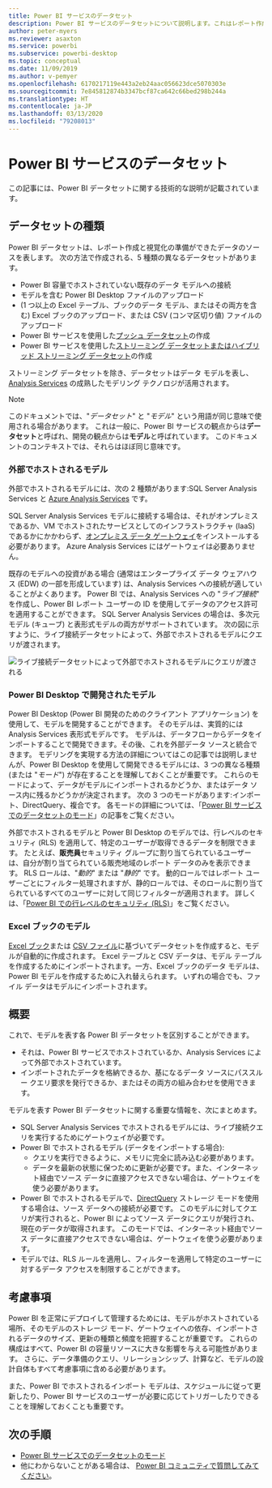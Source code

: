 ```yaml
---
title: Power BI サービスのデータセット
description: Power BI サービスのデータセットについて説明します。これはレポート作成と視覚化の準備ができたデータのソースを表します。
author: peter-myers
ms.reviewer: asaxton
ms.service: powerbi
ms.subservice: powerbi-desktop
ms.topic: conceptual
ms.date: 11/09/2019
ms.author: v-pemyer
ms.openlocfilehash: 6170217119e443a2eb24aac056623dce5070303e
ms.sourcegitcommit: 7e845812874b3347bcf87ca642c66bed298b244a
ms.translationtype: HT
ms.contentlocale: ja-JP
ms.lasthandoff: 03/13/2020
ms.locfileid: "79208013"
---
```

# <a name="datasets-in-the-power-bi-service"></a>Power BI サービスのデータセット

この記事には、Power BI データセットに関する技術的な説明が記載されています。

## <a name="dataset-types"></a>データセットの種類

Power BI データセットは、レポート作成と視覚化の準備ができたデータのソースを表します。 次の方法で作成される、5 種類の異なるデータセットがあります。

- Power BI 容量でホストされていない既存のデータ モデルへの接続
- モデルを含む Power BI Desktop ファイルのアップロード
- (1 つ以上の Excel テーブル、ブックのデータ モデル、またはその両方を含む) Excel ブックのアップロード、または CSV (コンマ区切り値) ファイルのアップロード
- Power BI サービスを使用した[プッシュ データセット](developer/automation/walkthrough-push-data.md)の作成
- Power BI サービスを使用した[ストリーミング データセットまたはハイブリッド ストリーミング データセット](service-real-time-streaming.md)の作成

ストリーミング データセットを除き、データセットはデータ モデルを表し、[Analysis Services](/analysis-services/analysis-services-overview) の成熟したモデリング テクノロジが活用されます。

> [!NOTE]
> このドキュメントでは、"_データセット_" と "_モデル_" という用語が同じ意味で使用される場合があります。 これは一般に、Power BI サービスの観点からは**データセット**と呼ばれ、開発の観点からは**モデル**と呼ばれています。 このドキュメントのコンテキストでは、それらはほぼ同じ意味です。

### <a name="external-hosted-models"></a>外部でホストされるモデル

外部でホストされるモデルには、次の 2 種類があります:SQL Server Analysis Services と [Azure Analysis Services](/azure/analysis-services/analysis-services-overview) です。

SQL Server Analysis Services モデルに接続する場合は、それがオンプレミスであるか、VM でホストされたサービスとしてのインフラストラクチャ (IaaS) であるかにかかわらず、[オンプレミス データ ゲートウェイ](service-gateway-onprem.md)をインストールする必要があります。 Azure Analysis Services にはゲートウェイは必要ありません。

既存のモデルへの投資がある場合 (通常はエンタープライズ データ ウェアハウス (EDW) の一部を形成しています) は、Analysis Services への接続が適していることがよくあります。 Power BI では、Analysis Services への "_ライブ接続_" を作成し、Power BI レポート ユーザーの ID を使用してデータのアクセス許可を適用することができます。 SQL Server Analysis Services の場合は、多次元モデル (キューブ) と表形式モデルの両方がサポートされています。 次の図に示すように、ライブ接続データセットによって、外部でホストされるモデルにクエリが渡されます。

![ライブ接続データセットによって外部でホストされるモデルにクエリが渡される](media/service-datasets-understand/live-connection-dataset.png)

### <a name="power-bi-desktop-developed-models"></a>Power BI Desktop で開発されたモデル

Power BI Desktop (Power BI 開発のためのクライアント アプリケーション) を使用して、モデルを開発することができます。 そのモデルは、実質的には Analysis Services 表形式モデルです。 モデルは、データフローからデータをインポートすることで開発できます。その後、これを外部データ ソースと統合できます。 モデリングを実現する方法の詳細についてはこの記事では説明しませんが、Power BI Desktop を使用して開発できるモデルには、3 つの異なる種類 (または "_モード_") が存在することを理解しておくことが重要です。 これらのモードによって、データがモデルにインポートされるかどうか、またはデータ ソース内に残るかどうかが決定されます。 次の 3 つのモードがあります:インポート、DirectQuery、複合です。 各モードの詳細については、「[Power BI サービスでのデータセットのモード](service-dataset-modes-understand.md)」の記事をご覧ください。

外部でホストされるモデルと Power BI Desktop のモデルでは、行レベルのセキュリティ (RLS) を適用して、特定のユーザーが取得できるデータを制限できます。 たとえば、**販売員**セキュリティ グループに割り当てられているユーザーは、自分が割り当てられている販売地域のレポート データのみを表示できます。 RLS ロールは、"_動的_" または "_静的_" です。 動的ロールではレポート ユーザーごとにフィルター処理されますが、静的ロールでは、そのロールに割り当てられているすべてのユーザーに対して同じフィルターが適用されます。 詳しくは、「[Power BI での行レベルのセキュリティ (RLS)](service-admin-rls.md)」をご覧ください。

### <a name="excel-workbook-models"></a>Excel ブックのモデル

[Excel ブック](service-excel-workbook-files.md)または [CSV ファイル](service-comma-separated-value-files.md)に基づいてデータセットを作成すると、モデルが自動的に作成されます。 Excel テーブルと CSV データは、モデル テーブルを作成するためにインポートされます。一方、Excel ブックのデータ モデルは、Power BI モデルを作成するために入れ替えられます。 いずれの場合でも、ファイル データはモデルにインポートされます。

## <a name="summary"></a>概要

これで、モデルを表す各 Power BI データセットを区別することができます。

- それは、Power BI サービスでホストされているか、Analysis Services によって外部でホストされています。
- インポートされたデータを格納できるか、基になるデータ ソースにパススルー クエリ要求を発行できるか、またはその両方の組み合わせを使用できます。

モデルを表す Power BI データセットに関する重要な情報を、次にまとめます。

- SQL Server Analysis Services でホストされるモデルには、ライブ接続クエリを実行するためにゲートウェイが必要です。
- Power BI でホストされるモデル (データをインポートする場合):
  - クエリを実行できるように、メモリに完全に読み込む必要があります。
  - データを最新の状態に保つために更新が必要です。また、インターネット経由でソース データに直接アクセスできない場合は、ゲートウェイを使う必要があります。
- Power BI でホストされるモデルで、[DirectQuery](desktop-directquery-about.md) ストレージ モードを使用する場合は、ソース データへの接続が必要です。 このモデルに対してクエリが実行されると、Power BI によってソース データにクエリが発行され、現在のデータが取得されます。 このモードでは、インターネット経由でソース データに直接アクセスできない場合は、ゲートウェイを使う必要があります。
- モデルでは、RLS ルールを適用し、フィルターを適用して特定のユーザーに対するデータ アクセスを制限することができます。

## <a name="considerations"></a>考慮事項

Power BI を正常にデプロイして管理するためには、モデルがホストされている場所、そのモデルのストレージ モード、ゲートウェイへの依存、インポートされるデータのサイズ、更新の種類と頻度を把握することが重要です。 これらの構成はすべて、Power BI の容量リソースに大きな影響を与える可能性があります。 さらに、データ準備のクエリ、リレーションシップ、計算など、モデルの設計自体もすべて考慮事項に含める必要があります。

また、Power BI でホストされるインポート モデルは、スケジュールに従って更新したり、Power BI サービスのユーザーが必要に応じてトリガーしたりできることを理解しておくことも重要です。

## <a name="next-steps"></a>次の手順

- [Power BI サービスでのデータセットのモード](service-dataset-modes-understand.md)
- 他にわからないことがある場合は、 [Power BI コミュニティで質問してみてください](https://community.powerbi.com/)。
